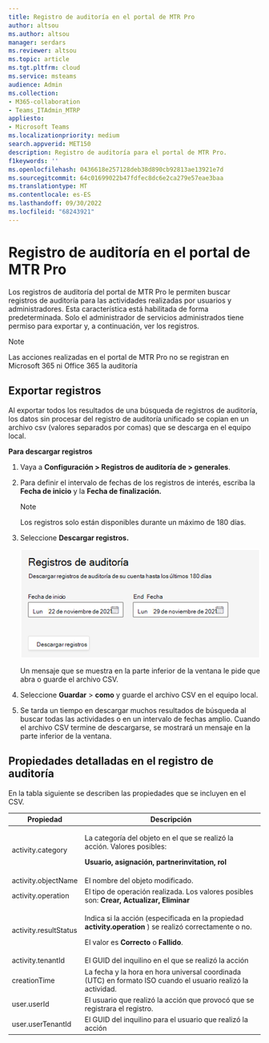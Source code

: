 ```yaml
---
title: Registro de auditoría en el portal de MTR Pro
author: altsou
ms.author: altsou
manager: serdars
ms.reviewer: altsou
ms.topic: article
ms.tgt.pltfrm: cloud
ms.service: msteams
audience: Admin
ms.collection:
- M365-collaboration
- Teams_ITAdmin_MTRP
appliesto:
- Microsoft Teams
ms.localizationpriority: medium
search.appverid: MET150
description: Registro de auditoría para el portal de MTR Pro.
f1keywords: ''
ms.openlocfilehash: 0436618e257128deb38d890cb92813ae13921e7d
ms.sourcegitcommit: 64c01699022b47fdfec8dc6e2ca279e57eae3baa
ms.translationtype: MT
ms.contentlocale: es-ES
ms.lasthandoff: 09/30/2022
ms.locfileid: "68243921"
---
```

# <a name="audit-logging-in-the-mtr-pro-portal"></a>Registro de auditoría en el portal de MTR Pro

Los registros de auditoría del portal de MTR Pro le permiten buscar registros de auditoría para las actividades realizadas por usuarios y administradores. Esta característica está habilitada de forma predeterminada. Solo el administrador de servicios administrados tiene permiso para exportar y, a continuación, ver los registros.

> [!NOTE]
> Las acciones realizadas en el portal de MTR Pro no se registran en Microsoft 365 ni Office 365 la auditoría 

## <a name="exporting-logs"></a>Exportar registros

Al exportar todos los resultados de una búsqueda de registros de auditoría, los datos sin procesar del registro de auditoría unificado se copian en un archivo csv (valores separados por comas) que se descarga en el equipo local. 

**Para descargar registros** 

1. Vaya a **Configuración > Registros de auditoría de > generales**.
1. Para definir el intervalo de fechas de los registros de interés, escriba la **Fecha de inicio** y la **Fecha de finalización.**

   > [!NOTE]
   > Los registros solo están disponibles durante un máximo de 180 días.

1. Seleccione **Descargar registros.**

   ![Intervalo de fechas del registro de auditoría](../media/multi-tenant-auditing.png)

   Un mensaje que se muestra en la parte inferior de la ventana le pide que abra o guarde el archivo CSV. 

1. Seleccione **Guardar** > **como** y guarde el archivo CSV en el equipo local. 

1. Se tarda un tiempo en descargar muchos resultados de búsqueda al buscar todas las actividades o en un intervalo de fechas amplio. Cuando el archivo CSV termine de descargarse, se mostrará un mensaje en la parte inferior de la ventana.

## <a name="detailed-properties-in-the-audit-log"></a>Propiedades detalladas en el registro de auditoría

En la tabla siguiente se describen las propiedades que se incluyen en el CSV.

|Propiedad|Descripción|
| - | - |
|activity.category|<p>La categoría del objeto en el que se realizó la acción. Valores posibles:</p><p>**Usuario, asignación, partnerinvitation, rol**</p>|
|activity.objectName|El nombre del objeto modificado.|
|activity.operation|El tipo de operación realizada. Los valores posibles son: **Crear, Actualizar, Eliminar** |
|activity.resultStatus|<p>Indica si la acción (especificada en la propiedad **activity.operation** ) se realizó correctamente o no.</p><p>El valor es **Correcto** o **Fallido**.</p>|
|activity.tenantId|El GUID del inquilino en el que se realizó la acción|
|creationTime|La fecha y la hora en hora universal coordinada (UTC) en formato ISO cuando el usuario realizó la actividad.|
|user.userId|El usuario que realizó la acción que provocó que se registrara el registro.|
|user.userTenantId|El GUID del inquilino para el usuario que realizó la acción|


